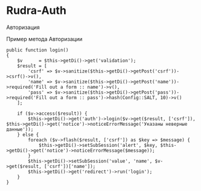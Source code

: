 # Rudra-Auth
Авторизация

Пример метода Авторизации

    public function login()
    {
        $v      = $this->getDi()->get('validation');
        $result = [
            'csrf' => $v->sanitize($this->getDi()->getPost('csrf'))->csrf()->v(),
            'name' => $v->sanitize($this->getDi()->getPost('name'))->required('Fill out a form :: name')->v(),
            'pass' => $v->sanitize($this->getDi()->getPost('pass'))->required('Fill out a form :: pass')->hash(Config::SALT, 10)->v()
        ];

        if ($v->access($result)) {
            $this->getDi()->get('auth')->login($v->get($result, ['csrf']), $this->getDi()->get('notice')->noticeErrorMessage('Указаны неверные данные'));
        } else {
            foreach ($v->flash($result, ['csrf']) as $key => $message) {
                $this->getDi()->setSubSession('alert', $key, $this->getDi()->get('notice')->noticeErrorMessage($message));
            }
            $this->getDi()->setSubSession('value', 'name', $v->get($result, ['csrf'])['name']);
            $this->getDi()->get('redirect')->run('login');
        }
    }
